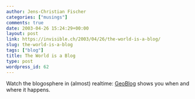 ```yaml
---
author: Jens-Christian Fischer
categories: ["musings"]
comments: true
date: 2003-04-26 15:24:29+00:00
layout: post
link: https://invisible.ch/2003/04/26/the-world-is-a-blog/
slug: the-world-is-a-blog
tags: ["blog"]
title: The World is a Blog
type: post
wordpress_id: 62
---
```


Watch the blogosphere in (almost) realtime: [GeoBlog](https://www.brainoff.com/geoblog/) shows you when and where it happens.
